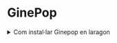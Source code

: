 # GinePop

<details>
<summary>Com instal·lar Ginepop en laragon</summary>
<br>

### Iniciem el laragon

![image](https://user-images.githubusercontent.com/78435604/170719000-eec4b633-7c5c-45d4-8e67-ea1f8aced565.png)

### Creem un nou projecte de laravel

![image](https://user-images.githubusercontent.com/78435604/170718922-853feff7-9c01-4c42-b4f6-fb4b752a3ff7.png)<br>

### Posem nom al nostre projecte `Ginepop`

![image](https://user-images.githubusercontent.com/78435604/170719516-3b3b57bd-6a1d-4905-91c1-845a76c60d8e.png)

- ## Visual studio Terminal

### Inicialitzem el directori
> `git init`

![image](https://user-images.githubusercontent.com/78435604/170727275-85f85f9e-c844-439b-b058-23831ca65653.png)

### Conectem el directori amb el repositori
> `git remote add origin https://github.com/paurigine/GinePop.git`

![image](https://user-images.githubusercontent.com/78435604/170727218-15fbd1d2-3ad2-4da2-823a-804dc671c1f4.png)

### Descarreguem el repositori
> `git fetch --all`

![image](https://user-images.githubusercontent.com/78435604/170726950-07b57bf2-a1a4-4e50-823d-5c4a34a20a77.png)

### Actualitzem el directori
> `git reset --hard origin/main`

![image](https://user-images.githubusercontent.com/78435604/170727078-bdbd2ba6-3173-4339-b919-19ea840f34d5.png)

- ## Laragon Terminal

### Instalem les dependencies
> `npm install`

![image](https://user-images.githubusercontent.com/78435604/170722251-b591a439-b8c0-47cf-ab3b-ea71cdbc07b7.png)

### Instalem una dependencia extra
>`composer require laravel/fortify`

![image](https://user-images.githubusercontent.com/78435604/170725420-44a12691-f4c2-44a2-9eac-c6cc2dcf7e1d.png)

### Canviar fitxer `.env`
> `ginepop`

![image](https://user-images.githubusercontent.com/78435604/170723023-b981b0f6-e26a-4055-9d12-0472b58fff26.png)

### Create database
> `php artisan migrate`

![image](https://user-images.githubusercontent.com/78435604/170723145-90037fee-0144-419c-a376-6aba3865bbdd.png)

### Obrim el navegador i busquem
> `http://ginepop.test/`

</details>





